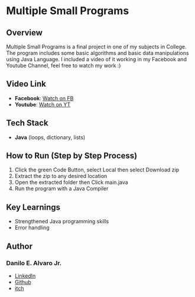# Multiple Small Programs
## Overview
Multiple Small Programs is a final project in one of my subjects in College. The program includes some basic algorithms and basic data manipulations using Java Language. I included a video of it working in my Facebook and Youtube Channel, feel free to watch my work :)
## Video Link
- **Facebook**: [Watch on FB](https://www.facebook.com/share/v/1ArziomeM6/)
- **Youtube**: [Watch on YT](https://www.youtube.com/watch?v=h3dmrd9-FmY)
## Tech Stack
- **Java** (loops, dictionary, lists)
## How to Run (Step by Step Process)
1. Click the green Code Button, select Local then select Download zip
2. Extract the zip to any desired location
3. Open the extracted folder then Click main.java
4. Run the program with a Java Compiler
## Key Learnings
- Strengthened Java programming skills
- Error handling
## Author
### Danilo E. Alvaro Jr.
- [LinkedIn](https://www.linkedin.com/in/danilo-alvaro-16b17534b/)
- [Github](https://github.com/Dan013577947)
- [itch](https://danilo031717.itch.io/)



